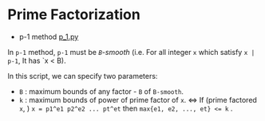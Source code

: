 Prime Factorization
=====================

* p-1 method [p_1.py](p_1.py)

In `p-1` method, `p-1` must be *`B`-smooth* (i.e. For all integer `x` which satisfy `x | p-1`, It has `x < B).

In this script, we can specify two parameters:

* `B` : maximum bounds of any factor - `B` of `B-smooth`.
* `k` : maximum bounds of power of prime factor of `x`.
<=> If (prime factored `x`, ) `x = p1^e1 p2^e2 ... pt^et` then `max{e1, e2, ..., et} <= k` .
